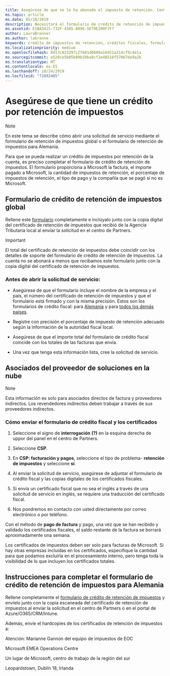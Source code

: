 ```yaml
---
title: Asegúrese de que se le ha abonado el impuesto de retención. Centro de Partners
ms.topic: article
ms.date: 05/28/2019
description: Necesitará el formulario de crédito de retención de impuestos y el certificado de retención de impuestos para abrir una solicitud de servicio.
ms.assetid: E1BA3415-732F-4385-8996-5E79E200F7F7
author: LauraBrenner
ms.author: labrenne
keywords: crédito de impuestos de retención, créditos fiscales, formulario de crédito fiscal alemana, crédito fiscal de formulario
ms.localizationpriority: medium
ms.openlocfilehash: 6d13c823297c2f681d0608a16d21a314cf9c4e1a
ms.sourcegitcommit: e528ce5b05b89b19ba8cf2e48518f57067de9a2b
ms.translationtype: MT
ms.contentlocale: es-ES
ms.lasthandoff: 10/24/2019
ms.locfileid: "72892405"
---
```

# <a name="make-sure-you-are-credited-for-withholding-tax"></a>Asegúrese de que tiene un crédito por retención de impuestos

>[!Note]
>En este tema se describe cómo abrir una solicitud de servicio mediante el formulario de retención de impuestos global o el formulario de retención de impuestos para Alemania.

Para que se pueda realizar un crédito de impuestos por retención de la cuenta, es preciso completar el formulario de crédito de retención de impuestos. El formulario proporciona a Microsoft la factura, el importe pagado a Microsoft, la cantidad de impuestos de retención, el porcentaje de impuestos de retención, el tipo de pago y la compañía que se pagó si no es Microsoft.  

## <a name="global-withholding-tax-credit-form"></a>Formulario de crédito de retención de impuestos global

Rellene este [formulario](https://query.prod.cms.rt.microsoft.com/cms/api/am/binary/RE30311) completamente e inclúyalo junto con la copia digital del certificado de retención de impuestos que recibió de la Agencia Tributaria local al enviar la solicitud en el centro de Partners.
>[!IMPORTANT]
>El total del certificado de retención de impuestos debe coincidir con los detalles de soporte del formulario de crédito de retención de impuestos. La cuenta no se abonará a menos que recibamos este formulario junto con la copia digital del certificado de retención de impuestos.

### <a name="before-opening-the-service-request"></a>Antes de abrir la solicitud de servicio:

- Asegúrese de que el formulario incluye el nombre de la empresa y el país, el número del certificado de retención de impuestos y que el formulario está firmado y con la misma precisión. Estos son los formularios de crédito fiscal: para [Alemania](https://query.prod.cms.rt.microsoft.com/cms/api/am/binary/RE305Lo) y para [todos los demás países](https://query.prod.cms.rt.microsoft.com/cms/api/am/binary/RE30311).

- Registre con precisión el porcentaje de impuesto de retención adecuado según la información de la autoridad fiscal local.

- Asegúrese de que el importe total del formulario de crédito fiscal coincide con los totales de las facturas que envía. 

- Una vez que tenga esta información lista, cree la solicitud de servicio.

## <a name="cloud-solution-provider-partners"></a>Asociados del proveedor de soluciones en la nube

>[!Note]
>Esta información es solo para asociados directos de factura y proveedores indirectos. Los revendedores indirectos deben trabajar a través de sus proveedores indirectos.

### <a name="how-to-submit-the-tax-credit-form-and-the-certificates"></a>Cómo enviar el formulario de crédito fiscal y los certificados

1. Seleccione el signo de **interrogación** **(?)** en la esquina derecha de uppor del panel en el centro de Partners.

2. Seleccione **CSP**.

3. En **CSP: facturación y pagos**, seleccione el tipo de problema- **retención de impuestos** y seleccione **sí**. 

4. Al enviar la solicitud de servicio, asegúrese de adjuntar el formulario de crédito fiscal y las copias digitales de los certificados fiscales.

5. Si envía un certificado fiscal que no sea el inglés a través de una solicitud de servicio en inglés, se requiere una traducción del certificado fiscal.

6. Nos pondremos en contacto con usted directamente por correo electrónico o por teléfono.

Con el método de **pago de factura** y pago, una vez que se han recibido y validado los certificados fiscales, el saldo restante de la factura se borrará aproximadamente una semana. 

Los certificados de impuestos deben ser solo para facturas de Microsoft. Si hay otras empresas incluidas en los certificados, especifique la cantidad para que podamos excluirla en el procesamiento interno, pero tenga toda la visibilidad de lo que incluyen los certificados totales. 

## <a name="instructions-for-completing-the-withholding-tax-credit-form-for-germany"></a>Instrucciones para completar el formulario de crédito de retención de impuestos para Alemania

Rellene completamente el [formulario de crédito de retención de impuestos](https://query.prod.cms.rt.microsoft.com/cms/api/am/binary/RE305Lo) y envíelo junto con la copia escaneada del certificado de retención de impuestos al enviar la solicitud en el centro de Partners o en el portal de Azure/O365/CRM/Intune. 

Además, envíe el hardcopies de los certificados de retención de impuestos a:

Atención: Marianne Gannon del equipo de impuestos de EOC

Microsoft EMEA Operations Centre

Un lugar de Microsoft, centro de trabajo de la región del sur

Leopardstown, Dublín 18, Irlanda
